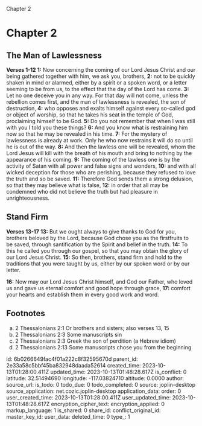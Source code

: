 Chapter 2

# Chapter 2

## The Man of Lawlessness

**Verses 1-12**
**1:** Now concerning the coming of our Lord Jesus Christ and our being gathered together with him, we ask you, brothers,
**2:** not to be quickly shaken in mind or alarmed, either by a spirit or a spoken word, or a letter seeming to be from us, to the effect that the day of the Lord has come.
**3:** Let no one deceive you in any way. For that day will not come, unless the rebellion comes first, and the man of lawlessness is revealed, the son of destruction,
**4:** who opposes and exalts himself against every so-called god or object of worship, so that he takes his seat in the temple of God, proclaiming himself to be God.
**5:** Do you not remember that when I was still with you I told you these things?
**6:** And you know what is restraining him now so that he may be revealed in his time.
**7:** For the mystery of lawlessness is already at work. Only he who now restrains it will do so until he is out of the way.
**8:** And then the lawless one will be revealed, whom the Lord Jesus will kill with the breath of his mouth and bring to nothing by the appearance of his coming.
**9:** The coming of the lawless one is by the activity of Satan with all power and false signs and wonders,
**10:** and with all wicked deception for those who are perishing, because they refused to love the truth and so be saved.
**11:** Therefore God sends them a strong delusion, so that they may believe what is false,
**12:** in order that all may be condemned who did not believe the truth but had pleasure in unrighteousness.

## Stand Firm

**Verses 13-17**
**13:** But we ought always to give thanks to God for you, brothers beloved by the Lord, because God chose you as the firstfruits to be saved, through santification by the Spirit and belief in the truth.
**14:** To this he called you through our gospel, so that you may obtain the glory of our Lord Jesus Christ.
**15:** So then, brothers, stand firm and hold to the traditions that you were taught by us, either by our spoken word or by our letter.

**16:** Now may our Lord Jesus Christ himself, and God our Father, who loved us and gave us eternal comfort and good hope through grace,
**17:** comfort your hearts and establish them in every good work and word.

## Footnotes

<ol type='a'>
	<li>2 Thessalonians 2:1 Or brothers and sisters; also verses 13, 15</li>
	<li>2 Thessalonians 2:3 Some manuscripts sin</li>
	<li>2 Thessalonians 2:3 Greek the son of perdition (a Hebrew idiom)</li>
	<li>2 Thessalonians 2:13 Some manuscripts chose you from the beginning</li>
</ol>


id: 6b0266649fac4f01a222c8f32595670d
parent_id: 2e33a58c5bbf45ba832948daada52614
created_time: 2023-10-13T01:28:00.411Z
updated_time: 2023-10-13T01:48:28.617Z
is_conflict: 0
latitude: 32.51494690
longitude: -117.03824710
altitude: 0.0000
author: 
source_url: 
is_todo: 0
todo_due: 0
todo_completed: 0
source: joplin-desktop
source_application: net.cozic.joplin-desktop
application_data: 
order: 0
user_created_time: 2023-10-13T01:28:00.411Z
user_updated_time: 2023-10-13T01:48:28.617Z
encryption_cipher_text: 
encryption_applied: 0
markup_language: 1
is_shared: 0
share_id: 
conflict_original_id: 
master_key_id: 
user_data: 
deleted_time: 0
type_: 1